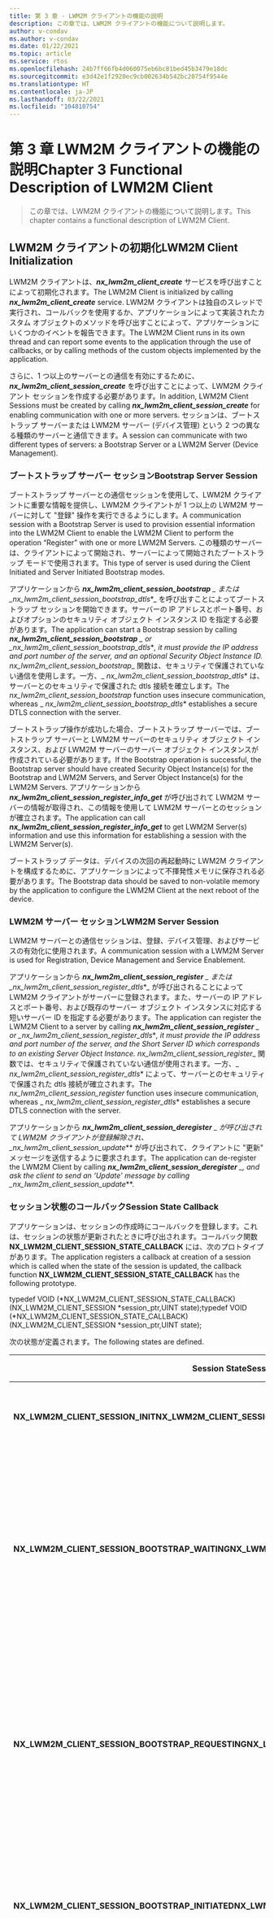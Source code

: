 ```yaml
---
title: 第 3 章 - LWM2M クライアントの機能の説明
description: この章では、LWM2M クライアントの機能について説明します。
author: v-condav
ms.author: v-condav
ms.date: 01/22/2021
ms.topic: article
ms.service: rtos
ms.openlocfilehash: 24b7ff66fb4d060075eb6bc81bed45b3479e18dc
ms.sourcegitcommit: e3d42e1f2920ec9cb002634b542bc20754f9544e
ms.translationtype: HT
ms.contentlocale: ja-JP
ms.lasthandoff: 03/22/2021
ms.locfileid: "104810754"
---
```

# <a name="chapter-3--functional-description-of-lwm2m-client"></a><span data-ttu-id="81dd8-103">第 3 章  LWM2M クライアントの機能の説明</span><span class="sxs-lookup"><span data-stu-id="81dd8-103">Chapter 3  Functional Description of LWM2M Client</span></span>

> <span data-ttu-id="81dd8-104">この章では、LWM2M クライアントの機能について説明します。</span><span class="sxs-lookup"><span data-stu-id="81dd8-104">This chapter contains a functional description of LWM2M Client.</span></span>

## <a name="lwm2m-client-initialization"></a><span data-ttu-id="81dd8-105">LWM2M クライアントの初期化</span><span class="sxs-lookup"><span data-stu-id="81dd8-105">LWM2M Client Initialization</span></span>

<span data-ttu-id="81dd8-106">LWM2M クライアントは、***nx_lwm2m_client_create*** サービスを呼び出すことによって初期化されます。</span><span class="sxs-lookup"><span data-stu-id="81dd8-106">The LWM2M Client is initialized by calling ***nx_lwm2m_client_create*** service.</span></span> <span data-ttu-id="81dd8-107">LWM2M クライアントは独自のスレッドで実行され、コールバックを使用するか、アプリケーションによって実装されたカスタム オブジェクトのメソッドを呼び出すことによって、アプリケーションにいくつかのイベントを報告できます。</span><span class="sxs-lookup"><span data-stu-id="81dd8-107">The LWM2M Client runs in its own thread and can report some events to the application through the use of callbacks, or by calling methods of the custom objects implemented by the application.</span></span>

<span data-ttu-id="81dd8-108">さらに、1 つ以上のサーバーとの通信を有効にするために、***nx_lwm2m_client_session_create*** を呼び出すことによって、LWM2M クライアント セッションを作成する必要があります。</span><span class="sxs-lookup"><span data-stu-id="81dd8-108">In addition, LWM2M Client Sessions must be created by calling ***nx_lwm2m_client_session_create*** for enabling communication with one or more servers.</span></span> <span data-ttu-id="81dd8-109">セッションは、ブートストラップ サーバーまたは LWM2M サーバー (デバイス管理) という 2 つの異なる種類のサーバーと通信できます。</span><span class="sxs-lookup"><span data-stu-id="81dd8-109">A session can communicate with two different types of servers: a Bootstrap Server or a LWM2M Server (Device Management).</span></span>

### <a name="bootstrap-server-session"></a><span data-ttu-id="81dd8-110">ブートストラップ サーバー セッション</span><span class="sxs-lookup"><span data-stu-id="81dd8-110">Bootstrap Server Session</span></span>

<span data-ttu-id="81dd8-111">ブートストラップ サーバーとの通信セッションを使用して、LWM2M クライアントに重要な情報を提供し、LWM2M クライアントが 1 つ以上の LWM2M サーバーに対して "登録" 操作を実行できるようにします。</span><span class="sxs-lookup"><span data-stu-id="81dd8-111">A communication session with a Bootstrap Server is used to provision essential information into the LWM2M Client to enable the LWM2M Client to perform the operation “Register” with one or more LWM2M Servers.</span></span> <span data-ttu-id="81dd8-112">この種類のサーバーは、クライアントによって開始され、サーバーによって開始されたブートストラップ モードで使用されます。</span><span class="sxs-lookup"><span data-stu-id="81dd8-112">This type of server is used during the Client Initiated and Server Initiated Bootstrap modes.</span></span>

<span data-ttu-id="81dd8-113">アプリケーションから ***nx_lwm2m_client_session_bootstrap** _ または _*_nx_lwm2m_client_session_bootstrap_dtls_\*_ を呼び出すことによってブートストラップ セッションを開始できます。サーバーの IP アドレスとポート番号、およびオプションのセキュリティ オブジェクト インスタンス ID を指定する必要があります。</span><span class="sxs-lookup"><span data-stu-id="81dd8-113">The application can start a Bootstrap session by calling ***nx_lwm2m_client_session_bootstrap** _ or _*_nx_lwm2m_client_session_bootstrap_dtls_\*_, it must provide the IP address and port number of the server, and an optional Security Object Instance ID.</span></span> <span data-ttu-id="81dd8-114">_*_nx_lwm2m_client_session_bootstrap_*_ 関数は、セキュリティで保護されていない通信を使用します。一方、_ *_nx_lwm2m_client_session_bootstrap_dtls_*\* は、サーバーとのセキュリティで保護された dtls 接続を確立します。</span><span class="sxs-lookup"><span data-stu-id="81dd8-114">The _*_nx_lwm2m_client_session_bootstrap_*_ function uses insecure communication, whereas _ *_nx_lwm2m_client_session_bootstrap_dtls_*\* establishes a secure DTLS connection with the server.</span></span>

<span data-ttu-id="81dd8-115">ブートストラップ操作が成功した場合、ブートストラップ サーバーでは、ブートストラップ サーバーと LWM2M サーバーのセキュリティ オブジェクト インスタンス、および LWM2M サーバーのサーバー オブジェクト インスタンスが作成されている必要があります。</span><span class="sxs-lookup"><span data-stu-id="81dd8-115">If the Bootstrap operation is successful, the Bootstrap server should have created Security Object Instance(s) for the Bootstrap and LWM2M Servers, and Server Object Instance(s) for the LWM2M Servers.</span></span> <span data-ttu-id="81dd8-116">アプリケーションから ***nx_lwm2m_client_session_register_info_get*** が呼び出されて LWM2M サーバーの情報が取得され、この情報を使用して LWM2M サーバーとのセッションが確立されます。</span><span class="sxs-lookup"><span data-stu-id="81dd8-116">The application can call ***nx_lwm2m_client_session_register_info_get*** to get LWM2M Server(s) information and use this information for establishing a session with the LWM2M Server(s).</span></span>

<span data-ttu-id="81dd8-117">ブートストラップ データは、デバイスの次回の再起動時に LWM2M クライアントを構成するために、アプリケーションによって不揮発性メモリに保存される必要があります。</span><span class="sxs-lookup"><span data-stu-id="81dd8-117">The Bootstrap data should be saved to non-volatile memory by the application to configure the LWM2M Client at the next reboot of the device.</span></span>

### <a name="lwm2m-server-session"></a><span data-ttu-id="81dd8-118">LWM2M サーバー セッション</span><span class="sxs-lookup"><span data-stu-id="81dd8-118">LWM2M Server Session</span></span>

<span data-ttu-id="81dd8-119">LWM2M サーバーとの通信セッションは、登録、デバイス管理、およびサービスの有効化に使用されます。</span><span class="sxs-lookup"><span data-stu-id="81dd8-119">A communication session with a LWM2M Server is used for Registration, Device Management and Service Enablement.</span></span>

<span data-ttu-id="81dd8-120">アプリケーションから ***nx_lwm2m_client_session_register** _ または _*_nx_lwm2m_client_session_register_dtls_\*_ が呼び出されることによって LWM2M クライアントがサーバーに登録されます。また、サーバーの IP アドレスとポート番号、および既存のサーバー オブジェクト インスタンスに対応する短いサーバー ID を指定する必要があります。</span><span class="sxs-lookup"><span data-stu-id="81dd8-120">The application can register the LWM2M Client to a server by calling ***nx_lwm2m_client_session_register** _ or _*_nx_lwm2m_client_session_register_dtls_\*_, it must provide the IP address and port number of the server, and the Short Server ID which corresponds to an existing Server Object Instance.</span></span> <span data-ttu-id="81dd8-121">_*_nx_lwm2m_client_session_register_*_ 関数では、セキュリティで保護されていない通信が使用されます。一方、_ *_nx_lwm2m_client_session_register_dtls_*\* によって、サーバーとのセキュリティで保護された dtls 接続が確立されます。</span><span class="sxs-lookup"><span data-stu-id="81dd8-121">The _*_nx_lwm2m_client_session_register_*_ function uses insecure communication, whereas  _ *_nx_lwm2m_client_session_register_dtls_*\* establishes a secure DTLS connection with the server.</span></span>

<span data-ttu-id="81dd8-122">アプリケーションから ***nx_lwm2m_client_session_deregister** _ が呼び出されて LWM2M クライアントが登録解除され、_*_nx_lwm2m_client_session_update_\*\* が呼び出されて、クライアントに "更新" メッセージを送信するように要求されます。</span><span class="sxs-lookup"><span data-stu-id="81dd8-122">The application can de-register the LWM2M Client by calling ***nx_lwm2m_client_session_deregister** _, and ask the client to send an ‘Update’ message by calling _*_nx_lwm2m_client_session_update_\*\*.</span></span>

### <a name="session-state-callback"></a><span data-ttu-id="81dd8-123">セッション状態のコールバック</span><span class="sxs-lookup"><span data-stu-id="81dd8-123">Session State Callback</span></span>

<span data-ttu-id="81dd8-124">アプリケーションは、セッションの作成時にコールバックを登録します。これは、セッションの状態が更新されたときに呼び出されます。コールバック関数 **NX_LWM2M_CLIENT_SESSION_STATE_CALLBACK** には、次のプロトタイプがあります。</span><span class="sxs-lookup"><span data-stu-id="81dd8-124">The application registers a callback at creation of a session which is called when the state of the session is updated, the callback function **NX_LWM2M_CLIENT_SESSION_STATE_CALLBACK** has the following prototype.</span></span>

<span data-ttu-id="81dd8-125">typedef VOID (\*NX_LWM2M_CLIENT_SESSION_STATE_CALLBACK)(NX_LWM2M_CLIENT_SESSION \*session_ptr,UINT state);</span><span class="sxs-lookup"><span data-stu-id="81dd8-125">typedef VOID (\*NX_LWM2M_CLIENT_SESSION_STATE_CALLBACK)(NX_LWM2M_CLIENT_SESSION \*session_ptr,UINT state);</span></span>

<span data-ttu-id="81dd8-126">次の状態が定義されます。</span><span class="sxs-lookup"><span data-stu-id="81dd8-126">The following states are defined.</span></span>

| <span data-ttu-id="81dd8-127">Session&nbsp;State</span><span class="sxs-lookup"><span data-stu-id="81dd8-127">Session&nbsp;State</span></span> | <span data-ttu-id="81dd8-128">説明</span><span class="sxs-lookup"><span data-stu-id="81dd8-128">Description</span></span> |
| --- | --- |
| <span data-ttu-id="81dd8-129">**NX_LWM2M_CLIENT_SESSION_INIT**</span><span class="sxs-lookup"><span data-stu-id="81dd8-129">**NX_LWM2M_CLIENT_SESSION_INIT**</span></span> | <span data-ttu-id="81dd8-130">セッション作成後の初期状態です。</span><span class="sxs-lookup"><span data-stu-id="81dd8-130">The initial state after session creation.</span></span> |
| <span data-ttu-id="81dd8-131">**NX_LWM2M_CLIENT_SESSION_BOOTSTRAP_WAITING**</span><span class="sxs-lookup"><span data-stu-id="81dd8-131">**NX_LWM2M_CLIENT_SESSION_BOOTSTRAP_WAITING**</span></span> | <span data-ttu-id="81dd8-132">クライアントは、"Hold Off" タイマーまたはサーバー開始ブートストラップの有効期限が切れるのを待機しています。</span><span class="sxs-lookup"><span data-stu-id="81dd8-132">The client is waiting for the expiration of the ‘Hold Off’ timer or Server Initiated Bootstrap.</span></span> |
| <span data-ttu-id="81dd8-133">**NX_LWM2M_CLIENT_SESSION_BOOTSTRAP_REQUESTING**</span><span class="sxs-lookup"><span data-stu-id="81dd8-133">**NX_LWM2M_CLIENT_SESSION_BOOTSTRAP_REQUESTING**</span></span> | <span data-ttu-id="81dd8-134">クライアントが "要求" メッセージをブートストラップ サーバー (クライアントが開始したブートストラップ) に送信しました。</span><span class="sxs-lookup"><span data-stu-id="81dd8-134">The client has sent a ‘Request’ message to the Bootstrap Server (Client Initiated Bootstrap).</span></span> |
| <span data-ttu-id="81dd8-135">**NX_LWM2M_CLIENT_SESSION_BOOTSTRAP_INITIATED**</span><span class="sxs-lookup"><span data-stu-id="81dd8-135">**NX_LWM2M_CLIENT_SESSION_BOOTSTRAP_INITIATED**</span></span> | <span data-ttu-id="81dd8-136">クライアントがブートストラップ サーバーからデータを受信しています。</span><span class="sxs-lookup"><span data-stu-id="81dd8-136">The client is receiving data from the Bootstrap Server.</span></span> |
| <span data-ttu-id="81dd8-137">**NX_LWM2M_CLIENT_SESSION_BOOTSTRAP_FINISHED**</span><span class="sxs-lookup"><span data-stu-id="81dd8-137">**NX_LWM2M_CLIENT_SESSION_BOOTSTRAP_FINISHED**</span></span> | <span data-ttu-id="81dd8-138">ブートストラップ サーバーから "完了" メッセージが送信されました。</span><span class="sxs-lookup"><span data-stu-id="81dd8-138">The Bootstrap Server has sent a ‘Finished’ message.</span></span> |
| <span data-ttu-id="81dd8-139">**NX_LWM2M_CLIENT_SESSION_BOOTSTRAP_ERROR**</span><span class="sxs-lookup"><span data-stu-id="81dd8-139">**NX_LWM2M_CLIENT_SESSION_BOOTSTRAP_ERROR**</span></span> | <span data-ttu-id="81dd8-140">ブートストラップ セッションが失敗しました。</span><span class="sxs-lookup"><span data-stu-id="81dd8-140">The bootstrap session has failed.</span></span> |
| <span data-ttu-id="81dd8-141">**NX_LWM2M_CLIENT_SESSION_REGISTERING**</span><span class="sxs-lookup"><span data-stu-id="81dd8-141">**NX_LWM2M_CLIENT_SESSION_REGISTERING**</span></span> | <span data-ttu-id="81dd8-142">クライアントから LWM2M サーバーに "登録" メッセージが送信されました。</span><span class="sxs-lookup"><span data-stu-id="81dd8-142">The client has sent a ‘Register’ message to the LWM2M Server.</span></span> |
| <span data-ttu-id="81dd8-143">**NX_LWM2M_CLIENT_SESSION_REGISTERED**</span><span class="sxs-lookup"><span data-stu-id="81dd8-143">**NX_LWM2M_CLIENT_SESSION_REGISTERED**</span></span> | <span data-ttu-id="81dd8-144">クライアントが LWM2M サーバーに登録されました。</span><span class="sxs-lookup"><span data-stu-id="81dd8-144">The client is registered to the LWM2M Server.</span></span> |
| <span data-ttu-id="81dd8-145">**NX_LWM2M_CLIENT_SESSION_UPDATING**</span><span class="sxs-lookup"><span data-stu-id="81dd8-145">**NX_LWM2M_CLIENT_SESSION_UPDATING**</span></span> | <span data-ttu-id="81dd8-146">クライアントから LWM2M サーバーに "更新" メッセージが送信されました。</span><span class="sxs-lookup"><span data-stu-id="81dd8-146">The client has sent an ‘Update’ message to the LWM2M Server.</span></span> |
| <span data-ttu-id="81dd8-147">**NX_LWM2M_CLIENT_SESSION_DEREGISTERING**</span><span class="sxs-lookup"><span data-stu-id="81dd8-147">**NX_LWM2M_CLIENT_SESSION_DEREGISTERING**</span></span> | <span data-ttu-id="81dd8-148">クライアントから LWM2M サーバーに "登録解除" メッセージが送信されました。</span><span class="sxs-lookup"><span data-stu-id="81dd8-148">The client has sent an ‘De-register’ message to the LWM2M Server.</span></span> |
| <span data-ttu-id="81dd8-149">**NX_LWM2M_CLIENT_SESSION_DEREGISTERED**</span><span class="sxs-lookup"><span data-stu-id="81dd8-149">**NX_LWM2M_CLIENT_SESSION_DEREGISTERED**</span></span> | <span data-ttu-id="81dd8-150">クライアントが、LWM2M サーバーから登録解除されました。</span><span class="sxs-lookup"><span data-stu-id="81dd8-150">The client is de-registered from the LWM2M Server.</span></span> |
| <span data-ttu-id="81dd8-151">**NX_LWM2M_CLIENT_SESSION_DISABLED**</span><span class="sxs-lookup"><span data-stu-id="81dd8-151">**NX_LWM2M_CLIENT_SESSION_DISABLED**</span></span> | <span data-ttu-id="81dd8-152">LWM2M サーバーが無効になっています。</span><span class="sxs-lookup"><span data-stu-id="81dd8-152">The LWM2M Server is disabled.</span></span> <span data-ttu-id="81dd8-153">無効化タイマーの有効期限が切れると、'Register' が送信されます。</span><span class="sxs-lookup"><span data-stu-id="81dd8-153">A ‘Register’ will be sent after the expiration of the disable timer.</span></span> |
| <span data-ttu-id="81dd8-154">**NX_LWM2M_CLIENT_SESSION_ERROR**</span><span class="sxs-lookup"><span data-stu-id="81dd8-154">**NX_LWM2M_CLIENT_SESSION_ERROR**</span></span> | <span data-ttu-id="81dd8-155">LWM2M サーバーへの登録または更新操作に失敗しました。</span><span class="sxs-lookup"><span data-stu-id="81dd8-155">The registration or update operation to the LWM2M Server has failed.</span></span> |
| <span data-ttu-id="81dd8-156">**NX_LWM2M_CLIENT_SESSION_DELETED**</span><span class="sxs-lookup"><span data-stu-id="81dd8-156">**NX_LWM2M_CLIENT_SESSION_DELETED**</span></span> | <span data-ttu-id="81dd8-157">LWM2M サーバーに対応するサーバー オブジェクト インスタンスが削除されました。</span><span class="sxs-lookup"><span data-stu-id="81dd8-157">The Server Object Instance corresponding to the LWM2M Server has been deleted.</span></span> |

<span data-ttu-id="81dd8-158">エラーが発生した場合、アプリケーションから ***nx_lwm2m_client_session_error_get*** が呼び出されることによってエラーの原因を取得できます。</span><span class="sxs-lookup"><span data-stu-id="81dd8-158">In case of error the application can retrieve the cause of the error by calling ***nx_lwm2m_client_session_error_get***.</span></span>

## <a name="local-device-management"></a><span data-ttu-id="81dd8-159">ローカル デバイス管理</span><span class="sxs-lookup"><span data-stu-id="81dd8-159">Local Device Management</span></span>

<span data-ttu-id="81dd8-160">アプリケーションからは、ローカル デバイス管理機能を使用して、LWM2M クライアントのオブジェクトにアクセスできます。</span><span class="sxs-lookup"><span data-stu-id="81dd8-160">The application can access the Objects of the LWM2M Client by using the local device management functions.</span></span> <span data-ttu-id="81dd8-161">次の関数が提供されています。</span><span class="sxs-lookup"><span data-stu-id="81dd8-161">The following functions are provided.</span></span>

| <span data-ttu-id="81dd8-162">関数&nbsp;名</span><span class="sxs-lookup"><span data-stu-id="81dd8-162">Function&nbsp;Name</span></span> | <span data-ttu-id="81dd8-163">説明</span><span class="sxs-lookup"><span data-stu-id="81dd8-163">Description</span></span> |
| --- | --- |
| <span data-ttu-id="81dd8-164">***nx_lwm2m_client_object_read***</span><span class="sxs-lookup"><span data-stu-id="81dd8-164">***nx_lwm2m_client_object_read***</span></span> | <span data-ttu-id="81dd8-165">オブジェクト インスタンスからリソースを読み取ります。</span><span class="sxs-lookup"><span data-stu-id="81dd8-165">Read resources from an Object Instance.</span></span> |
| <span data-ttu-id="81dd8-166">***nx_lwm2m_client_object_discover***</span><span class="sxs-lookup"><span data-stu-id="81dd8-166">***nx_lwm2m_client_object_discover***</span></span> | <span data-ttu-id="81dd8-167">オブジェクト インスタンスのリソースのリストを取得します。</span><span class="sxs-lookup"><span data-stu-id="81dd8-167">Get the list of the resources of an Object Instance.</span></span>
| <span data-ttu-id="81dd8-168">***nx_lwm2m_client_object_write***</span><span class="sxs-lookup"><span data-stu-id="81dd8-168">***nx_lwm2m_client_object_write***</span></span> | <span data-ttu-id="81dd8-169">オブジェクト インスタンスにリソースを書き込みます。</span><span class="sxs-lookup"><span data-stu-id="81dd8-169">Write resources to an Object Instance.</span></span> |
| <span data-ttu-id="81dd8-170">***nx_lwm2m_client_object_execute***</span><span class="sxs-lookup"><span data-stu-id="81dd8-170">***nx_lwm2m_client_object_execute***</span></span> | <span data-ttu-id="81dd8-171">オブジェクト インスタンスのリソースに対して実行操作を実行します。</span><span class="sxs-lookup"><span data-stu-id="81dd8-171">Perform the Execute operation on a resource of an Object Instance.</span></span> |
| <span data-ttu-id="81dd8-172">***nx_lwm2m_client_object_create***</span><span class="sxs-lookup"><span data-stu-id="81dd8-172">***nx_lwm2m_client_object_create***</span></span> | <span data-ttu-id="81dd8-173">新しいオブジェクト インスタンスを作成します。</span><span class="sxs-lookup"><span data-stu-id="81dd8-173">Create a new Object Instance.</span></span> |
| <span data-ttu-id="81dd8-174">***nx_lwm2m_client_object_delete***</span><span class="sxs-lookup"><span data-stu-id="81dd8-174">***nx_lwm2m_client_object_delete***</span></span> | <span data-ttu-id="81dd8-175">既存のオブジェクト インスタンスを削除します。</span><span class="sxs-lookup"><span data-stu-id="81dd8-175">Delete an existing Object Instance.</span></span> |
| <span data-ttu-id="81dd8-176">***nx_lwm2m_client_object_next_get***</span><span class="sxs-lookup"><span data-stu-id="81dd8-176">***nx_lwm2m_client_object_next_get***</span></span> | <span data-ttu-id="81dd8-177">LWM2M クライアントによって次のオブジェクト ID を取得します。</span><span class="sxs-lookup"><span data-stu-id="81dd8-177">Get the next Object ID by the LWM2M Client.</span></span> |
| <span data-ttu-id="81dd8-178">***nx_lwm2m_client_object_instance_next_get***</span><span class="sxs-lookup"><span data-stu-id="81dd8-178">***nx_lwm2m_client_object_instance_next_get***</span></span> | <span data-ttu-id="81dd8-179">オブジェクトの次のインスタンスを取得します。</span><span class="sxs-lookup"><span data-stu-id="81dd8-179">Get the next Instance of an Object.</span></span> |

## <a name="resource-information"></a><span data-ttu-id="81dd8-180">リソース情報</span><span class="sxs-lookup"><span data-stu-id="81dd8-180">Resource Information</span></span>

<span data-ttu-id="81dd8-181">オブジェクトへの読み取りと書き込みを行う場合、リソースは NX_LWM2M_CLIENT_RESOURCE 構造体によって表されます。</span><span class="sxs-lookup"><span data-stu-id="81dd8-181">When reading from and writing to Objects a Resource is represented by the NX_LWM2M_CLIENT_RESOURCE structure.</span></span> <span data-ttu-id="81dd8-182">この構造体には、リソースまたはインスタンスの ID とその値が含まれています。</span><span class="sxs-lookup"><span data-stu-id="81dd8-182">This structure contains the ID of the Resource/Instance and its value.</span></span>

<span data-ttu-id="81dd8-183">リソースの情報と値を設定するために、次の関数が用意されています。</span><span class="sxs-lookup"><span data-stu-id="81dd8-183">The following functions are provided for setting resource info and value.</span></span>

| <span data-ttu-id="81dd8-184">関数&nbsp;名</span><span class="sxs-lookup"><span data-stu-id="81dd8-184">Function&nbsp;Name</span></span> | <span data-ttu-id="81dd8-185">説明</span><span class="sxs-lookup"><span data-stu-id="81dd8-185">Description</span></span> |
| --- | --- |
| <span data-ttu-id="81dd8-186">***nx_lwm2m_client_resource_info_set***</span><span class="sxs-lookup"><span data-stu-id="81dd8-186">***nx_lwm2m_client_resource_info_set***</span></span> | <span data-ttu-id="81dd8-187">リソース情報の設定: リソース ID と操作: 読み取り、書き込み、実行可能。</span><span class="sxs-lookup"><span data-stu-id="81dd8-187">Set resource info: resource id and operation: READ, WRITE, EXECUTABLE.</span></span> |
| <span data-ttu-id="81dd8-188">***nx_lwm2m_client_resource_string_set***</span><span class="sxs-lookup"><span data-stu-id="81dd8-188">***nx_lwm2m_client_resource_string_set***</span></span> | <span data-ttu-id="81dd8-189">リソース値を文字列として設定します。</span><span class="sxs-lookup"><span data-stu-id="81dd8-189">Set the resource value as string.</span></span> |
| <span data-ttu-id="81dd8-190">***nx_lwm2m_client_resource_integer32_set***</span><span class="sxs-lookup"><span data-stu-id="81dd8-190">***nx_lwm2m_client_resource_integer32_set***</span></span> | <span data-ttu-id="81dd8-191">リソース値を 32 ビット整数として設定します。</span><span class="sxs-lookup"><span data-stu-id="81dd8-191">Set the resource value as 32-Bit integer.</span></span> |
| <span data-ttu-id="81dd8-192">***nx_lwm2m_client_resource_integer64_set***</span><span class="sxs-lookup"><span data-stu-id="81dd8-192">***nx_lwm2m_client_resource_integer64_set***</span></span> | <span data-ttu-id="81dd8-193">リソース値を 64 ビット整数として設定します。</span><span class="sxs-lookup"><span data-stu-id="81dd8-193">Set the resource value as 64-Bit integer.</span></span> |
| <span data-ttu-id="81dd8-194">***nx_lwm2m_client_resource_float32_set***</span><span class="sxs-lookup"><span data-stu-id="81dd8-194">***nx_lwm2m_client_resource_float32_set***</span></span> | <span data-ttu-id="81dd8-195">リソース値を 32 ビット浮動小数点数として設定します。</span><span class="sxs-lookup"><span data-stu-id="81dd8-195">Set the resource value as 32-Bit float.</span></span> |
| <span data-ttu-id="81dd8-196">***nx_lwm2m_client_resource_float64_set***</span><span class="sxs-lookup"><span data-stu-id="81dd8-196">***nx_lwm2m_client_resource_float64_set***</span></span> | <span data-ttu-id="81dd8-197">リソース値を 64 ビット浮動小数点数として設定します。</span><span class="sxs-lookup"><span data-stu-id="81dd8-197">Set the resource value as 64-Bit float.</span></span> |
| <span data-ttu-id="81dd8-198">***nx_lwm2m_client_resource_boolean_set***</span><span class="sxs-lookup"><span data-stu-id="81dd8-198">***nx_lwm2m_client_resource_boolean_set***</span></span> | <span data-ttu-id="81dd8-199">リソース値をブール値として設定します。</span><span class="sxs-lookup"><span data-stu-id="81dd8-199">Set the resource value as boolean.</span></span> |
| <span data-ttu-id="81dd8-200">***nx_lwm2m_client_resource_objlnk_set***</span><span class="sxs-lookup"><span data-stu-id="81dd8-200">***nx_lwm2m_client_resource_objlnk_set***</span></span> | <span data-ttu-id="81dd8-201">リソース値をオブジェクト リンクとして設定します。</span><span class="sxs-lookup"><span data-stu-id="81dd8-201">Set the resource value as object link.</span></span> |
| <span data-ttu-id="81dd8-202">***nx_lwm2m_client_resource_opaque_set***</span><span class="sxs-lookup"><span data-stu-id="81dd8-202">***nx_lwm2m_client_resource_opaque_set***</span></span> | <span data-ttu-id="81dd8-203">リソース値を不透明として設定します。</span><span class="sxs-lookup"><span data-stu-id="81dd8-203">Set the resource value as opaque.</span></span> |
| <span data-ttu-id="81dd8-204">***nx_lwm2m_client_resource_instance_set***</span><span class="sxs-lookup"><span data-stu-id="81dd8-204">***nx_lwm2m_client_resource_instance_set***</span></span> | <span data-ttu-id="81dd8-205">リソース値を複数のリソースのインスタンスとして設定します。</span><span class="sxs-lookup"><span data-stu-id="81dd8-205">Set the resource value as instance for multiple resource.</span></span> |
| <span data-ttu-id="81dd8-206">***nx_lwm2m_client_resource_dim_set***</span><span class="sxs-lookup"><span data-stu-id="81dd8-206">***nx_lwm2m_client_resource_dim_set***</span></span> | <span data-ttu-id="81dd8-207">検出する複数のリソースのリソース ディメンションを設定します。</span><span class="sxs-lookup"><span data-stu-id="81dd8-207">Set the resource dimension for multiple resource for discover.</span></span> |

<span data-ttu-id="81dd8-208">リソースの情報と値を取得するために、次の関数が用意されています。</span><span class="sxs-lookup"><span data-stu-id="81dd8-208">The following functions are provided for getting resource info and value.</span></span>

| <span data-ttu-id="81dd8-209">関数&nbsp;名</span><span class="sxs-lookup"><span data-stu-id="81dd8-209">Function&nbsp;Name</span></span> | <span data-ttu-id="81dd8-210">説明</span><span class="sxs-lookup"><span data-stu-id="81dd8-210">Description</span></span> |
| --- | --- |
| <span data-ttu-id="81dd8-211">***nx_lwm2m_client_resource_info_get***</span><span class="sxs-lookup"><span data-stu-id="81dd8-211">***nx_lwm2m_client_resource_info_get***</span></span> | <span data-ttu-id="81dd8-212">リソース情報の取得: リソース ID と操作: 読み取り、書き込み、実行可能。</span><span class="sxs-lookup"><span data-stu-id="81dd8-212">Get resource info: resource id and operation: READ, WRITE, EXECUTABLE.</span></span> |
| <span data-ttu-id="81dd8-213">***nx_lwm2m_client_resource_string_get***</span><span class="sxs-lookup"><span data-stu-id="81dd8-213">***nx_lwm2m_client_resource_string_get***</span></span> | <span data-ttu-id="81dd8-214">文字列リソースの値を取得します。</span><span class="sxs-lookup"><span data-stu-id="81dd8-214">Get the value of a string resource.</span></span> |
| <span data-ttu-id="81dd8-215">***nx_lwm2m_client_resource_integer32_get***</span><span class="sxs-lookup"><span data-stu-id="81dd8-215">***nx_lwm2m_client_resource_integer32_get***</span></span> | <span data-ttu-id="81dd8-216">32 ビット整数リソースの値を取得します。</span><span class="sxs-lookup"><span data-stu-id="81dd8-216">Get the value of a 32-Bit integer resource.</span></span> |
| <span data-ttu-id="81dd8-217">***nx_lwm2m_client_resource_integer64_get***</span><span class="sxs-lookup"><span data-stu-id="81dd8-217">***nx_lwm2m_client_resource_integer64_get***</span></span> | <span data-ttu-id="81dd8-218">64 ビット整数リソースの値を取得します。</span><span class="sxs-lookup"><span data-stu-id="81dd8-218">Get the value of a b4-Bit integer resource.</span></span> |
| <span data-ttu-id="81dd8-219">***nx_lwm2m_client_resource_float32_get***</span><span class="sxs-lookup"><span data-stu-id="81dd8-219">***nx_lwm2m_client_resource_float32_get***</span></span> | <span data-ttu-id="81dd8-220">32 ビット浮動小数点数リソースの値を取得します。</span><span class="sxs-lookup"><span data-stu-id="81dd8-220">Get the value of a 32-Bit float resource.</span></span> |
| <span data-ttu-id="81dd8-221">***nx_lwm2m_client_resource_float64_get***</span><span class="sxs-lookup"><span data-stu-id="81dd8-221">***nx_lwm2m_client_resource_float64_get***</span></span> | <span data-ttu-id="81dd8-222">64 ビット浮動小数点数リソースの値を取得します。</span><span class="sxs-lookup"><span data-stu-id="81dd8-222">Get the value of a 64-Bit float resource.</span></span> |
| <span data-ttu-id="81dd8-223">***nx_lwm2m_client_resource_boolean_get***</span><span class="sxs-lookup"><span data-stu-id="81dd8-223">***nx_lwm2m_client_resource_boolean_get***</span></span> | <span data-ttu-id="81dd8-224">ブール値リソースの値を取得します。</span><span class="sxs-lookup"><span data-stu-id="81dd8-224">Get the value of a Boolean resource.</span></span> |
| <span data-ttu-id="81dd8-225">***nx_lwm2m_client_resource_objlnk_get***</span><span class="sxs-lookup"><span data-stu-id="81dd8-225">***nx_lwm2m_client_resource_objlnk_get***</span></span> | <span data-ttu-id="81dd8-226">オブジェクト リンク リソースの値を取得します。</span><span class="sxs-lookup"><span data-stu-id="81dd8-226">Get the value of an object link resource.</span></span> |
| <span data-ttu-id="81dd8-227">***nx_lwm2m_client_resource_opaque_get***</span><span class="sxs-lookup"><span data-stu-id="81dd8-227">***nx_lwm2m_client_resource_opaque_get***</span></span> | <span data-ttu-id="81dd8-228">不透明なリソースの値を取得します。</span><span class="sxs-lookup"><span data-stu-id="81dd8-228">Get the value of an opaque resource.</span></span> |
| <span data-ttu-id="81dd8-229">***nx_lwm2m_client_resource_instance_get***</span><span class="sxs-lookup"><span data-stu-id="81dd8-229">***nx_lwm2m_client_resource_instance_get***</span></span> | <span data-ttu-id="81dd8-230">複数のリソースのリソース インスタンスを取得します。</span><span class="sxs-lookup"><span data-stu-id="81dd8-230">Get the resource instance for multiple resource.</span></span> |
| <span data-ttu-id="81dd8-231">***nx_lwm2m_client_resource_dim_get***</span><span class="sxs-lookup"><span data-stu-id="81dd8-231">***nx_lwm2m_client_resource_dim_get***</span></span> | <span data-ttu-id="81dd8-232">複数のリソースのリソース ディメンションを取得します。</span><span class="sxs-lookup"><span data-stu-id="81dd8-232">Get the resource dimension for multiple resource.</span></span> |

## <a name="object-implementation"></a><span data-ttu-id="81dd8-233">オブジェクトの実装</span><span class="sxs-lookup"><span data-stu-id="81dd8-233">Object Implementation</span></span>

<span data-ttu-id="81dd8-234">LWM2M クライアントによって、必須の OMA LWM2M オブジェクトが実装されます: セキュリティ (0)、サーバー (1)、アクセス制御 (2)、デバイス (3)。</span><span class="sxs-lookup"><span data-stu-id="81dd8-234">The LWM2M Client implements the mandatory OMA LWM2M Objects: Security (0), Server (1), Access Control (2) and Device (3).</span></span> <span data-ttu-id="81dd8-235">その他のデバイス固有のオブジェクトは、アプリケーションによって実装される必要があります。</span><span class="sxs-lookup"><span data-stu-id="81dd8-235">Other device specific objects must be implemented by the application.</span></span>

<span data-ttu-id="81dd8-236">オブジェクトを定義するには、2 つのデータ構造体を使用します。NX_LWM2M_CLIENT_OBJECT 構造体は、オブジェクト ID とオブジェクト メソッドを含むオブジェクトの実装を定義し、NX_LWM2M_CLIENT_OBJECT_INSTANCE 構造体はオブジェクト インスタンスのデータを含んでいます。</span><span class="sxs-lookup"><span data-stu-id="81dd8-236">Two data structures are used to define an Object: the NX_LWM2M_CLIENT_OBJECT structure defines the Object implementation, including the Object ID and the object methods, and the NX_LWM2M_CLIENT_OBJECT_INSTANCE structure contains the data of an Object Instance.</span></span>

<span data-ttu-id="81dd8-237">次の関数が提供されています。</span><span class="sxs-lookup"><span data-stu-id="81dd8-237">The following functions are provided.</span></span>

| <span data-ttu-id="81dd8-238">関数&nbsp;名</span><span class="sxs-lookup"><span data-stu-id="81dd8-238">Function&nbsp;Name</span></span> | <span data-ttu-id="81dd8-239">説明</span><span class="sxs-lookup"><span data-stu-id="81dd8-239">Description</span></span> |
| --- | --- |
| <span data-ttu-id="81dd8-240">***nx_lwm2m_client_object_add***</span><span class="sxs-lookup"><span data-stu-id="81dd8-240">***nx_lwm2m_client_object_add***</span></span> | <span data-ttu-id="81dd8-241">オブジェクトの実装を LwM2M クライアントに追加します。</span><span class="sxs-lookup"><span data-stu-id="81dd8-241">Add object implementation to the LwM2M Client.</span></span> |
| <span data-ttu-id="81dd8-242">***nx_lwm2m_client_object_remove***</span><span class="sxs-lookup"><span data-stu-id="81dd8-242">***nx_lwm2m_client_object_remove***</span></span> | <span data-ttu-id="81dd8-243">オブジェクトの実装を LwM2M クライアントから削除します。</span><span class="sxs-lookup"><span data-stu-id="81dd8-243">Remove object implementation from the LwM2M Client.</span></span> |
| <span data-ttu-id="81dd8-244">***nx_lwm2m_client_object_instance_add***</span><span class="sxs-lookup"><span data-stu-id="81dd8-244">***nx_lwm2m_client_object_instance_add***</span></span> | <span data-ttu-id="81dd8-245">オブジェクト インスタンスをオブジェクトに追加します。</span><span class="sxs-lookup"><span data-stu-id="81dd8-245">Add object instance to the Object.</span></span> |
| <span data-ttu-id="81dd8-246">***nx_lwm2m_client_object_instance_remove***</span><span class="sxs-lookup"><span data-stu-id="81dd8-246">***nx_lwm2m_client_object_instance_remove***</span></span> | <span data-ttu-id="81dd8-247">オブジェクト インスタンスをオブジェクトから削除します。</span><span class="sxs-lookup"><span data-stu-id="81dd8-247">Remove object instance from the Object.</span></span> |

<span data-ttu-id="81dd8-248">オブジェクト メソッドのコールバック関数には、次に示すシグネチャがあります。</span><span class="sxs-lookup"><span data-stu-id="81dd8-248">The object method callback function has signature shown below.</span></span>

```c
typedef UINT (*NX_LWM2M_CLIENT_OBJECT_OPERATION_CALLBACK)(
    UINT operation, 
    NX_LWM2M_CLIENT_OBJECT *object_ptr,
    NX_LWM2M_CLIENT_OBJECT_INSTANCE *object_instance_ptr,
    NX_LWM2M_CLIENT_RESOURCE *resource,
    UINT *resource_count,
    VOID *args_ptr,
    UINT args_length);
```

### <a name="the-read-method"></a><span data-ttu-id="81dd8-249">"Read" メソッド</span><span class="sxs-lookup"><span data-stu-id="81dd8-249">The ‘Read’ Method</span></span>

<span data-ttu-id="81dd8-250">"Read" メソッドは、オブジェクト インスタンスからリソース値を読み取るために使用されます。</span><span class="sxs-lookup"><span data-stu-id="81dd8-250">The ‘Read’ method is used to read Resource values from an Object Instance.</span></span> <span data-ttu-id="81dd8-251">パラメーターは次のように定義します。</span><span class="sxs-lookup"><span data-stu-id="81dd8-251">The parameters are defined as follows.</span></span>

| <span data-ttu-id="81dd8-252">パラメーター</span><span class="sxs-lookup"><span data-stu-id="81dd8-252">Parameter</span></span> | <span data-ttu-id="81dd8-253">説明</span><span class="sxs-lookup"><span data-stu-id="81dd8-253">Description</span></span> |
| --- | --- |
| <span data-ttu-id="81dd8-254">**operation**</span><span class="sxs-lookup"><span data-stu-id="81dd8-254">**operation**</span></span> | <span data-ttu-id="81dd8-255">**NX_LWM2M_CLIENT_OBJECT_READ**</span><span class="sxs-lookup"><span data-stu-id="81dd8-255">**NX_LWM2M_CLIENT_OBJECT_READ**</span></span> |
| <span data-ttu-id="81dd8-256">**object_ptr**</span><span class="sxs-lookup"><span data-stu-id="81dd8-256">**object_ptr**</span></span> | <span data-ttu-id="81dd8-257">オブジェクトの実装へのポインター。</span><span class="sxs-lookup"><span data-stu-id="81dd8-257">Pointer to the Object implementation.</span></span> |
| <span data-ttu-id="81dd8-258">**instance_ptr**</span><span class="sxs-lookup"><span data-stu-id="81dd8-258">**instance_ptr**</span></span> | <span data-ttu-id="81dd8-259">オブジェクト インスタンスへのポインター。</span><span class="sxs-lookup"><span data-stu-id="81dd8-259">Pointer to the Object Instance.</span></span> |
| <span data-ttu-id="81dd8-260">**resource**</span><span class="sxs-lookup"><span data-stu-id="81dd8-260">**resource**</span></span> | <span data-ttu-id="81dd8-261">読み取るリソースの ID が格納されている **NX_LWM2M_CLIENT_RESOURCE** の配列へのポインター。</span><span class="sxs-lookup"><span data-stu-id="81dd8-261">Pointer to an array of **NX_LWM2M_CLIENT_RESOURCE** containing the IDs of the resources to read.</span></span> <span data-ttu-id="81dd8-262">返されると、配列には対応する型と値が格納されます。</span><span class="sxs-lookup"><span data-stu-id="81dd8-262">On return the array is filled with corresponding types and values.</span></span> |
| <span data-ttu-id="81dd8-263">**resource_count**</span><span class="sxs-lookup"><span data-stu-id="81dd8-263">**resource_count**</span></span> | <span data-ttu-id="81dd8-264">読み取るリソースの数へのポインター。</span><span class="sxs-lookup"><span data-stu-id="81dd8-264">Pointer to the number of resources to read.</span></span> |
| <span data-ttu-id="81dd8-265">**args_ptr**</span><span class="sxs-lookup"><span data-stu-id="81dd8-265">**args_ptr**</span></span> | <span data-ttu-id="81dd8-266">読み取り用の未使用のパラメーターです。</span><span class="sxs-lookup"><span data-stu-id="81dd8-266">Unused parameter for read.</span></span> |
| <span data-ttu-id="81dd8-267">**args_length**</span><span class="sxs-lookup"><span data-stu-id="81dd8-267">**args_length**</span></span> | <span data-ttu-id="81dd8-268">読み取り用の未使用のパラメーターです。</span><span class="sxs-lookup"><span data-stu-id="81dd8-268">Unused parameter for read.</span></span> |

### <a name="the-discover-method"></a><span data-ttu-id="81dd8-269">"Discover" メソッド</span><span class="sxs-lookup"><span data-stu-id="81dd8-269">The ‘Discover’ Method</span></span>

<span data-ttu-id="81dd8-270">"Discover" メソッドは、オブジェクトによって実装されているすべてのリソースのリスト取得するために使用されます。</span><span class="sxs-lookup"><span data-stu-id="81dd8-270">The ‘Discover’ method is used to retrieve the list of all Resources implemented by an Object.</span></span> <span data-ttu-id="81dd8-271">パラメーターは次のように定義します。</span><span class="sxs-lookup"><span data-stu-id="81dd8-271">The parameters are defined as follows.</span></span>

| <span data-ttu-id="81dd8-272">パラメーター</span><span class="sxs-lookup"><span data-stu-id="81dd8-272">Parameter</span></span> | <span data-ttu-id="81dd8-273">説明</span><span class="sxs-lookup"><span data-stu-id="81dd8-273">Description</span></span> |
| --- | --- |
| <span data-ttu-id="81dd8-274">**operation**</span><span class="sxs-lookup"><span data-stu-id="81dd8-274">**operation**</span></span> | <span data-ttu-id="81dd8-275">**NX_LWM2M_CLIENT_OBJECT_DISCOVER**</span><span class="sxs-lookup"><span data-stu-id="81dd8-275">**NX_LWM2M_CLIENT_OBJECT_DISCOVER**</span></span> |
| <span data-ttu-id="81dd8-276">**object_ptr**</span><span class="sxs-lookup"><span data-stu-id="81dd8-276">**object_ptr**</span></span> | <span data-ttu-id="81dd8-277">オブジェクトの実装へのポインター。</span><span class="sxs-lookup"><span data-stu-id="81dd8-277">Pointer to the Object implementation.</span></span> |
| <span data-ttu-id="81dd8-278">**instance_ptr**</span><span class="sxs-lookup"><span data-stu-id="81dd8-278">**instance_ptr**</span></span> | <span data-ttu-id="81dd8-279">オブジェクト インスタンスへのポインター。</span><span class="sxs-lookup"><span data-stu-id="81dd8-279">Pointer to the Object Instance.</span></span> |
| <span data-ttu-id="81dd8-280">**resource**</span><span class="sxs-lookup"><span data-stu-id="81dd8-280">**resource**</span></span> | <span data-ttu-id="81dd8-281">NX_LWM2M_CLIENT_RESOURCE の配列へのポインター。</span><span class="sxs-lookup"><span data-stu-id="81dd8-281">Pointer to an array of NX_LWM2M_CLIENT_RESOURCE.</span></span> <span data-ttu-id="81dd8-282">返されると、配列には対応するリソース情報が格納されます。</span><span class="sxs-lookup"><span data-stu-id="81dd8-282">On return the array is filled with corresponding resource info.</span></span> |
| <span data-ttu-id="81dd8-283">**resource_count**</span><span class="sxs-lookup"><span data-stu-id="81dd8-283">**resource_count**</span></span> | <span data-ttu-id="81dd8-284">検出するリソースの数へのポインター。</span><span class="sxs-lookup"><span data-stu-id="81dd8-284">Pointer to the number of resources to discover.</span></span> <span data-ttu-id="81dd8-285">戻り時には、このパラメーターを true 値として更新する必要があります。</span><span class="sxs-lookup"><span data-stu-id="81dd8-285">On return this parameter must be updated as the true value.</span></span> |
| <span data-ttu-id="81dd8-286">**args_ptr**</span><span class="sxs-lookup"><span data-stu-id="81dd8-286">**args_ptr**</span></span> | <span data-ttu-id="81dd8-287">検出用の未使用のパラメーターです。</span><span class="sxs-lookup"><span data-stu-id="81dd8-287">Unused parameter for discover.</span></span> |
| <span data-ttu-id="81dd8-288">**args_length**</span><span class="sxs-lookup"><span data-stu-id="81dd8-288">**args_length**</span></span> | <span data-ttu-id="81dd8-289">検出用の未使用のパラメーターです。</span><span class="sxs-lookup"><span data-stu-id="81dd8-289">Unused parameter for discover.</span></span> |

### <a name="the-write-method"></a><span data-ttu-id="81dd8-290">"Write" メソッド</span><span class="sxs-lookup"><span data-stu-id="81dd8-290">The ‘Write’ Method</span></span>

<span data-ttu-id="81dd8-291">"Write" メソッドは、オブジェクト インスタンスのリソースを更新または置換するために使用されます。</span><span class="sxs-lookup"><span data-stu-id="81dd8-291">The ‘Write’ method is used to update or replace resources of an Object Instance.</span></span> <span data-ttu-id="81dd8-292">パラメーターは次のように定義します。</span><span class="sxs-lookup"><span data-stu-id="81dd8-292">The parameters are defined as follows.</span></span>

| <span data-ttu-id="81dd8-293">パラメーター</span><span class="sxs-lookup"><span data-stu-id="81dd8-293">Parameter</span></span>  | <span data-ttu-id="81dd8-294">説明</span><span class="sxs-lookup"><span data-stu-id="81dd8-294">Description</span></span> |
| --- | --- |
| <span data-ttu-id="81dd8-295">**operation**</span><span class="sxs-lookup"><span data-stu-id="81dd8-295">**operation**</span></span> | <span data-ttu-id="81dd8-296">**NX_LWM2M_CLIENT_OBJECT_WRITE**</span><span class="sxs-lookup"><span data-stu-id="81dd8-296">**NX_LWM2M_CLIENT_OBJECT_WRITE**</span></span> |
| <span data-ttu-id="81dd8-297">**object_ptr**</span><span class="sxs-lookup"><span data-stu-id="81dd8-297">**object_ptr**</span></span> | <span data-ttu-id="81dd8-298">オブジェクトの実装へのポインター。</span><span class="sxs-lookup"><span data-stu-id="81dd8-298">Pointer to the Object implementation.</span></span> |
| <span data-ttu-id="81dd8-299">**instance_ptr**</span><span class="sxs-lookup"><span data-stu-id="81dd8-299">**instance_ptr**</span></span> | <span data-ttu-id="81dd8-300">オブジェクト インスタンスへのポインター。</span><span class="sxs-lookup"><span data-stu-id="81dd8-300">Pointer to the Object Instance.</span></span> |
| <span data-ttu-id="81dd8-301">**resource**</span><span class="sxs-lookup"><span data-stu-id="81dd8-301">**resource**</span></span> | <span data-ttu-id="81dd8-302">読み取るリソースの ID が格納されている **NX_LWM2M_CLIENT_RESOURCE** の配列へのポインター。</span><span class="sxs-lookup"><span data-stu-id="81dd8-302">Pointer to an array of **NX_LWM2M_CLIENT_RESOURCE** containing the IDs of the resources to read.</span></span> <span data-ttu-id="81dd8-303">返されると、配列には対応する型と値が格納されます。</span><span class="sxs-lookup"><span data-stu-id="81dd8-303">On return the array is filled with corresponding types and values.</span></span> |
| <span data-ttu-id="81dd8-304">**resource_count**</span><span class="sxs-lookup"><span data-stu-id="81dd8-304">**resource_count**</span></span> | <span data-ttu-id="81dd8-305">検出するリソースの数へのポインター。</span><span class="sxs-lookup"><span data-stu-id="81dd8-305">Pointer to the number of resources to discover.</span></span> |
| <span data-ttu-id="81dd8-306">**args_ptr**</span><span class="sxs-lookup"><span data-stu-id="81dd8-306">**args_ptr**</span></span> | <span data-ttu-id="81dd8-307">書き込みフラグ。</span><span class="sxs-lookup"><span data-stu-id="81dd8-307">Write flags.</span></span> |
| <span data-ttu-id="81dd8-308">**args_length**</span><span class="sxs-lookup"><span data-stu-id="81dd8-308">**args_length**</span></span> | <span data-ttu-id="81dd8-309">引数の長さ。</span><span class="sxs-lookup"><span data-stu-id="81dd8-309">The length of the arguments.</span></span> |

<span data-ttu-id="81dd8-310">次の書き込み操作を *flag* パラメーターに対して指定できます。</span><span class="sxs-lookup"><span data-stu-id="81dd8-310">The following write operations can be specified to the *flag* parameter.</span></span>

| <span data-ttu-id="81dd8-311">Operation</span><span class="sxs-lookup"><span data-stu-id="81dd8-311">Operation</span></span> | <span data-ttu-id="81dd8-312">アクション</span><span class="sxs-lookup"><span data-stu-id="81dd8-312">Action</span></span> | <span data-ttu-id="81dd8-313">説明</span><span class="sxs-lookup"><span data-stu-id="81dd8-313">Description</span></span> |
| --- | ---| --- |
| <span data-ttu-id="81dd8-314">0</span><span class="sxs-lookup"><span data-stu-id="81dd8-314">0</span></span> | <span data-ttu-id="81dd8-315">部分更新</span><span class="sxs-lookup"><span data-stu-id="81dd8-315">Partial Update</span></span> | <span data-ttu-id="81dd8-316">新しい値で提供されるリソースを追加または更新し、他の既存のリソースを変更せずにそのままにします。</span><span class="sxs-lookup"><span data-stu-id="81dd8-316">Adds or updates Resources provided in the new value and leaves other existing Resources unchanged.</span></span>
| <span data-ttu-id="81dd8-317">**NX_LWM2M_CLIENT_OBJECT_WRITE_REPLACE_INSTANCE**</span><span class="sxs-lookup"><span data-stu-id="81dd8-317">**NX_LWM2M_CLIENT_OBJECT_WRITE_REPLACE_INSTANCE**</span></span> | <span data-ttu-id="81dd8-318">インスタンスの置換</span><span class="sxs-lookup"><span data-stu-id="81dd8-318">Replace Instance</span></span> | <span data-ttu-id="81dd8-319">オブジェクト インスタンスを、提供された新しいリソース値に置き換えます。</span><span class="sxs-lookup"><span data-stu-id="81dd8-319">Replaces the Object Instance with the new provided resource values.</span></span>
| <span data-ttu-id="81dd8-320">**NX_LWM2M_CLIENT_OBJECT_WRITE_REPLACE_RESOURCE**</span><span class="sxs-lookup"><span data-stu-id="81dd8-320">**NX_LWM2M_CLIENT_OBJECT_WRITE_REPLACE_RESOURCE**</span></span> |  <span data-ttu-id="81dd8-321">リソースの置換</span><span class="sxs-lookup"><span data-stu-id="81dd8-321">Replace Resource</span></span> | <span data-ttu-id="81dd8-322">リソースを、提供された新しいリソース値に置き換えます (複数のリソースを置き換えるために使用されます)。</span><span class="sxs-lookup"><span data-stu-id="81dd8-322">Replaces the Resources with the new provided resource values (used to replace Multiple Resources).</span></span> |
| <span data-ttu-id="81dd8-323">**NX_LWM2M_CLIENT_OBJECT_WRITE_CREATE**</span><span class="sxs-lookup"><span data-stu-id="81dd8-323">**NX_LWM2M_CLIENT_OBJECT_WRITE_CREATE**</span></span> | <span data-ttu-id="81dd8-324">Create Instance]\(基本モード: インスタンスの作成\)</span><span class="sxs-lookup"><span data-stu-id="81dd8-324">Create Instance</span></span> | <span data-ttu-id="81dd8-325">指定されたリソース値を使用して、新しく作成されたオブジェクト インスタンスを初期化します (**_nx_lwm2m_object_create_** メソッドから呼び出されます)。</span><span class="sxs-lookup"><span data-stu-id="81dd8-325">Initializes the newly created Object Instance with the provided resource values (called from the **_nx_lwm2m_object_create_** method).</span></span> |
| <span data-ttu-id="81dd8-326">**NX_LWM2M_CLIENT_OBJECT_WRITE_BOOTSTRAP**</span><span class="sxs-lookup"><span data-stu-id="81dd8-326">**NX_LWM2M_CLIENT_OBJECT_WRITE_BOOTSTRAP**</span></span> | <span data-ttu-id="81dd8-327">ブートストラップ書き込み</span><span class="sxs-lookup"><span data-stu-id="81dd8-327">Bootstrap Write</span></span> | <span data-ttu-id="81dd8-328">ブートストラップ シーケンス中に呼び出されます。</span><span class="sxs-lookup"><span data-stu-id="81dd8-328">Called during Bootstrap sequence.</span></span> |

### <a name="the-execute-method"></a><span data-ttu-id="81dd8-329">"Execute" メソッド</span><span class="sxs-lookup"><span data-stu-id="81dd8-329">The ‘Execute’ Method</span></span>

<span data-ttu-id="81dd8-330">"Execute" メソッドは、オブジェクト リソースの実行を実装します。</span><span class="sxs-lookup"><span data-stu-id="81dd8-330">The ‘Execute’ method implements the execution of an Object Resource.</span></span>

<span data-ttu-id="81dd8-331">入力パラメーターは次のように定義します。</span><span class="sxs-lookup"><span data-stu-id="81dd8-331">The input parameters are defined as follows.</span></span>

| <span data-ttu-id="81dd8-332">パラメーター</span><span class="sxs-lookup"><span data-stu-id="81dd8-332">Parameter</span></span>  | <span data-ttu-id="81dd8-333">説明</span><span class="sxs-lookup"><span data-stu-id="81dd8-333">Description</span></span> |
| --- | --- |
| <span data-ttu-id="81dd8-334">**operation**</span><span class="sxs-lookup"><span data-stu-id="81dd8-334">**operation**</span></span> | <span data-ttu-id="81dd8-335">NX_LWM2M_CLIENT_OBJECT_EXECUTE</span><span class="sxs-lookup"><span data-stu-id="81dd8-335">NX_LWM2M_CLIENT_OBJECT_EXECUTE</span></span> |
| <span data-ttu-id="81dd8-336">**object_ptr**</span><span class="sxs-lookup"><span data-stu-id="81dd8-336">**object_ptr**</span></span> | <span data-ttu-id="81dd8-337">オブジェクトの実装へのポインター。</span><span class="sxs-lookup"><span data-stu-id="81dd8-337">Pointer to the Object implementation.</span></span> |
| <span data-ttu-id="81dd8-338">**instance_ptr**</span><span class="sxs-lookup"><span data-stu-id="81dd8-338">**instance_ptr**</span></span> | <span data-ttu-id="81dd8-339">オブジェクト インスタンスへのポインター。</span><span class="sxs-lookup"><span data-stu-id="81dd8-339">Pointer to the Object Instance.</span></span> |
| <span data-ttu-id="81dd8-340">**resource**</span><span class="sxs-lookup"><span data-stu-id="81dd8-340">**resource**</span></span> | <span data-ttu-id="81dd8-341">読み取るリソースの ID が格納されている **NX_LWM2M_CLIENT_RESOURCE** の配列へのポインター。</span><span class="sxs-lookup"><span data-stu-id="81dd8-341">Pointer to an array of **NX_LWM2M_CLIENT_RESOURCE** containing the IDs of the resources to read.</span></span> <span data-ttu-id="81dd8-342">返されると、配列には対応する型と値が格納されます。</span><span class="sxs-lookup"><span data-stu-id="81dd8-342">On return the array is filled with corresponding types and values.</span></span> |
| <span data-ttu-id="81dd8-343">**resource_count**</span><span class="sxs-lookup"><span data-stu-id="81dd8-343">**resource_count**</span></span> | <span data-ttu-id="81dd8-344">検出するリソースの数へのポインター。</span><span class="sxs-lookup"><span data-stu-id="81dd8-344">Pointer to the number of resources to discover.</span></span> |
| <span data-ttu-id="81dd8-345">**args_ptr**</span><span class="sxs-lookup"><span data-stu-id="81dd8-345">**args_ptr**</span></span> | <span data-ttu-id="81dd8-346">引数へのポインター。</span><span class="sxs-lookup"><span data-stu-id="81dd8-346">Pointer to the arguments.</span></span> |
| <span data-ttu-id="81dd8-347">**args_length**</span><span class="sxs-lookup"><span data-stu-id="81dd8-347">**args_length**</span></span> | <span data-ttu-id="81dd8-348">引数の長さ。</span><span class="sxs-lookup"><span data-stu-id="81dd8-348">The length of the arguments.</span></span>  |

<span data-ttu-id="81dd8-349">関数は、リソース ID が存在しない場合は **NX_LWM2M_CLIENT_NOT_FOUND** を返し、実行をサポートしていない場合は **NX_LWM2M_CLIENT_METHOD_NOT_ALLOWED** を返す必要があります。</span><span class="sxs-lookup"><span data-stu-id="81dd8-349">The function must return **NX_LWM2M_CLIENT_NOT_FOUND** if the Resource ID doesn’t exist, or **NX_LWM2M_CLIENT_METHOD_NOT_ALLOWED** if it doesn’t support execution.</span></span>

### <a name="the-create-method"></a><span data-ttu-id="81dd8-350">"Create" メソッド</span><span class="sxs-lookup"><span data-stu-id="81dd8-350">The ‘Create’ Method</span></span>

<span data-ttu-id="81dd8-351">"Create" メソッドは、新しいオブジェクト インスタンスの作成を実装します。</span><span class="sxs-lookup"><span data-stu-id="81dd8-351">The ‘Create’ method implements the creation of a new Object Instance.</span></span>

<span data-ttu-id="81dd8-352">入力パラメーターは次のように定義します。</span><span class="sxs-lookup"><span data-stu-id="81dd8-352">The input parameters are defined as follows.</span></span>

| <span data-ttu-id="81dd8-353">パラメーター</span><span class="sxs-lookup"><span data-stu-id="81dd8-353">Parameter</span></span>  | <span data-ttu-id="81dd8-354">説明</span><span class="sxs-lookup"><span data-stu-id="81dd8-354">Description</span></span> |
| --- | --- |
| <span data-ttu-id="81dd8-355">**operation**</span><span class="sxs-lookup"><span data-stu-id="81dd8-355">**operation**</span></span> | <span data-ttu-id="81dd8-356">**NX_LWM2M_CLIENT_OBJECT_CREATE**</span><span class="sxs-lookup"><span data-stu-id="81dd8-356">**NX_LWM2M_CLIENT_OBJECT_CREATE**</span></span> |
| <span data-ttu-id="81dd8-357">**object_ptr**</span><span class="sxs-lookup"><span data-stu-id="81dd8-357">**object_ptr**</span></span> | <span data-ttu-id="81dd8-358">オブジェクトの実装へのポインター。</span><span class="sxs-lookup"><span data-stu-id="81dd8-358">Pointer to the Object implementation.</span></span> |
| <span data-ttu-id="81dd8-359">**instance_ptr**</span><span class="sxs-lookup"><span data-stu-id="81dd8-359">**instance_ptr**</span></span> | <span data-ttu-id="81dd8-360">未使用のパラメーター。</span><span class="sxs-lookup"><span data-stu-id="81dd8-360">Unused parameter.</span></span> |
| <span data-ttu-id="81dd8-361">**resource**</span><span class="sxs-lookup"><span data-stu-id="81dd8-361">**resource**</span></span> | <span data-ttu-id="81dd8-362">読み取るリソースの ID が格納されている **NX_LWM2M_CLIENT_RESOURCE** の配列へのポインター。</span><span class="sxs-lookup"><span data-stu-id="81dd8-362">Pointer to an array of **NX_LWM2M_CLIENT_RESOURCE** containing the IDs of the resources to read.</span></span> <span data-ttu-id="81dd8-363">返されると、配列には対応する型と値が格納されます。</span><span class="sxs-lookup"><span data-stu-id="81dd8-363">On return the array is filled with corresponding types and values.</span></span> |
| <span data-ttu-id="81dd8-364">**resource_count**</span><span class="sxs-lookup"><span data-stu-id="81dd8-364">**resource_count**</span></span> | <span data-ttu-id="81dd8-365">検出するリソースの数へのポインター。</span><span class="sxs-lookup"><span data-stu-id="81dd8-365">Pointer to the number of resources to discover.</span></span> |
| <span data-ttu-id="81dd8-366">**args_ptr**</span><span class="sxs-lookup"><span data-stu-id="81dd8-366">**args_ptr**</span></span> | <span data-ttu-id="81dd8-367">オブジェクト インスタンス ID。</span><span class="sxs-lookup"><span data-stu-id="81dd8-367">Object instance id.</span></span> |
| <span data-ttu-id="81dd8-368">**args_length**</span><span class="sxs-lookup"><span data-stu-id="81dd8-368">**args_length**</span></span> | <span data-ttu-id="81dd8-369">引数の長さ。</span><span class="sxs-lookup"><span data-stu-id="81dd8-369">The length of the arguments.</span></span> |

### <a name="the-delete-method"></a><span data-ttu-id="81dd8-370">"Delete" メソッド</span><span class="sxs-lookup"><span data-stu-id="81dd8-370">The ‘Delete’ Method</span></span>

<span data-ttu-id="81dd8-371">"Delete" メソッドは、オブジェクト インスタンスの削除を実装します。入力パラメーターは次のように定義されています。</span><span class="sxs-lookup"><span data-stu-id="81dd8-371">The ‘Delete’ method implements the deletion of an object instance, the input parameters are defined as follows.</span></span>

| <span data-ttu-id="81dd8-372">パラメーター</span><span class="sxs-lookup"><span data-stu-id="81dd8-372">Parameter</span></span>  | <span data-ttu-id="81dd8-373">説明</span><span class="sxs-lookup"><span data-stu-id="81dd8-373">Description</span></span> |
| --- | --- |
| <span data-ttu-id="81dd8-374">**operation**</span><span class="sxs-lookup"><span data-stu-id="81dd8-374">**operation**</span></span> | <span data-ttu-id="81dd8-375">NX_LWM2M_CLIENT_OBJECT_DELETE</span><span class="sxs-lookup"><span data-stu-id="81dd8-375">NX_LWM2M_CLIENT_OBJECT_DELETE</span></span> |
| <span data-ttu-id="81dd8-376">**object_ptr**</span><span class="sxs-lookup"><span data-stu-id="81dd8-376">**object_ptr**</span></span> | <span data-ttu-id="81dd8-377">オブジェクトの実装へのポインター。</span><span class="sxs-lookup"><span data-stu-id="81dd8-377">Pointer to the Object implementation.</span></span> |
| <span data-ttu-id="81dd8-378">**instance_ptr**</span><span class="sxs-lookup"><span data-stu-id="81dd8-378">**instance_ptr**</span></span> | <span data-ttu-id="81dd8-379">オブジェクト インスタンスへのポインター。</span><span class="sxs-lookup"><span data-stu-id="81dd8-379">Pointer to the Object Instance.</span></span> |
| <span data-ttu-id="81dd8-380">**resource**</span><span class="sxs-lookup"><span data-stu-id="81dd8-380">**resource**</span></span> | <span data-ttu-id="81dd8-381">未使用のパラメーター。</span><span class="sxs-lookup"><span data-stu-id="81dd8-381">Unused parameter.</span></span> |
| <span data-ttu-id="81dd8-382">**resource_count**</span><span class="sxs-lookup"><span data-stu-id="81dd8-382">**resource_count**</span></span> | <span data-ttu-id="81dd8-383">未使用のパラメーター。</span><span class="sxs-lookup"><span data-stu-id="81dd8-383">Unused parameter.</span></span> |
| <span data-ttu-id="81dd8-384">**args_ptr**</span><span class="sxs-lookup"><span data-stu-id="81dd8-384">**args_ptr**</span></span> | <span data-ttu-id="81dd8-385">未使用のパラメーター。</span><span class="sxs-lookup"><span data-stu-id="81dd8-385">Unused parameter.</span></span> |
| <span data-ttu-id="81dd8-386">**args_length**</span><span class="sxs-lookup"><span data-stu-id="81dd8-386">**args_length**</span></span> | <span data-ttu-id="81dd8-387">未使用のパラメーター。</span><span class="sxs-lookup"><span data-stu-id="81dd8-387">Unused parameter.</span></span> |

<span data-ttu-id="81dd8-388">成功した場合、オブジェクトはオブジェクト インスタンスのデータおよびインスタンスによって割り当てられたその他のリソースを解放する必要があります。</span><span class="sxs-lookup"><span data-stu-id="81dd8-388">On success the Object must release the Object Instance data and any other resource allocated by the instance.</span></span>

## <a name="example-of-lwm2m-client-application"></a><span data-ttu-id="81dd8-389">LWM2M クライアント アプリケーションの例</span><span class="sxs-lookup"><span data-stu-id="81dd8-389">Example of LWM2M Client Application</span></span>

<span data-ttu-id="81dd8-390">次のコードは、温度センサーとライト スイッチで構成されるカスタム デバイスを実装する単純な LWM2M クライアント アプリケーションの例です。</span><span class="sxs-lookup"><span data-stu-id="81dd8-390">The following code is an example of a simple LWM2M Client Application which implements a custom device consisting of a temperature sensor and a light switch.</span></span>

<span data-ttu-id="81dd8-391">このデバイスを使用すると、サーバーは、温度センサーの値とライト スイッチのブール値を読み取り、ライトスイッチのオン/オフに設定できます。</span><span class="sxs-lookup"><span data-stu-id="81dd8-391">The device allows a server to read the value of the temperature sensor and the boolean state of the light switch, and to set the light switch to on/off.</span></span>

```c
#include "nx_lwm2m_client.h"


/* Custom Object implementation. */

/* Temperature Object ID and resource IDs. */
#define IPSO_TEMPERATURE_OBJECT_ID   3303

#define IPSO_RESOURCE_MIN_VALUE      5601
#define IPSO_RESOURCE_MAX_VALUE      5602
#define IPSO_RESOURCE_RESET_MINMAX   5605
#define IPSO_RESOURCE_VALUE          5700
#define IPSO_RESOURCE_UNITS          5701

/* Actuation Object ID and resource IDs. */
#define IPSO_ACTUATION_OBJECT_ID     3306

#define IPSO_RESOURCE_ONOFF          5850

/* Define the Temperature Object Instance structure */
typedef struct
{
    /* The LWM2M Object Instance */
    NX_LWM2M_CLIENT_OBJECT_INSTANCE    object_instance;

    /* Resources Data */
    NX_LWM2M_FLOAT32                   temperature;
    NX_LWM2M_FLOAT32                   min_temperature;
    NX_LWM2M_FLOAT32                   max_temperature;

} IPSO_TEMPERATURE_INSTANCE;

/* Define the Actuation Object Instance structure */
typedef struct
{
    /* The LWM2M Object Instance */
    NX_LWM2M_CLIENT_OBJECT_INSTANCE    object_instance;

    /* Resources Data */
    NX_LWM2M_BOOL                      onoff;

} IPSO_ACTUATION_INSTANCE;

/* IPSO Temperature */
/* Define the 'Read' Method */
UINT ipso_temperature_read(NX_LWM2M_CLIENT_OBJECT *object_ptr, NX_LWM2M_CLIENT_OBJECT_INSTANCE *instance_ptr, NX_LWM2M_CLIENT_RESOURCE *resource, UINT resource_count)
{
IPSO_TEMPERATURE_INSTANCE *temp = ((IPSO_TEMPERATURE_INSTANCE *) instance_ptr);
UINT i;
NX_LWM2M_ID resource_id;

    for (i = 0 ; i < resource_count; i++)
    {
        nx_lwm2m_client_resource_info_get(&resource[i], &resource_id, NX_NULL);
        switch (resource_id)
        {

        case IPSO_RESOURCE_MIN_VALUE:

            /* return the minimum measured temperature value */
            nx_lwm2m_client_resource_float32_set(&resource[i], temp -> min_temperature);
            break;

        case IPSO_RESOURCE_MAX_VALUE:

            /* return the maximum measured temperature value */
            nx_lwm2m_client_resource_float32_set(&resource[i], temp -> max_temperature);
            break;

        case IPSO_RESOURCE_VALUE:

            /* return the temperature value */
            nx_lwm2m_client_resource_float32_set(&resource[i], temp -> temperature);
            break;

        case IPSO_RESOURCE_RESET_MINMAX:

            /* Not readable */
            return(NX_LWM2M_CLIENT_METHOD_NOT_ALLOWED);

        case IPSO_RESOURCE_UNITS:

            /* return the temperature units */
            nx_lwm2m_client_resource_string_set(&resource[i], "Cel", 3);
            break;

        default:

            /* unknown resource ID */
            return(NX_LWM2M_CLIENT_NOT_FOUND);
        }
    }

    return(NX_SUCCESS);
}

/* Define the 'Discover' method */
UINT ipso_temperature_discover(NX_LWM2M_CLIENT_OBJECT *object_ptr, NX_LWM2M_CLIENT_OBJECT_INSTANCE *instance_ptr, NX_LWM2M_CLIENT_RESOURCE *resources, UINT *resource_count)
{
    if (*resource_count < 5)
    {
        return(NX_LWM2M_CLIENT_BUFFER_TOO_SMALL);
    }

    /* return the list of supported resources IDs */
    *resource_count = 5;
    nx_lwm2m_client_resource_info_set(&resources[0], IPSO_RESOURCE_MIN_VALUE, NX_LWM2M_CLIENT_RESOURCE_OPERATION_READ);
    nx_lwm2m_client_resource_info_set(&resources[1], IPSO_RESOURCE_MAX_VALUE, NX_LWM2M_CLIENT_RESOURCE_OPERATION_READ);
    nx_lwm2m_client_resource_info_set(&resources[2], IPSO_RESOURCE_RESET_MINMAX, NX_LWM2M_CLIENT_RESOURCE_OPERATION_EXECUTABLE);
    nx_lwm2m_client_resource_info_set(&resources[3], IPSO_RESOURCE_VALUE, NX_LWM2M_CLIENT_RESOURCE_OPERATION_READ);
    nx_lwm2m_client_resource_info_set(&resources[4], IPSO_RESOURCE_UNITS, NX_LWM2M_CLIENT_RESOURCE_OPERATION_READ);

    return(NX_SUCCESS);
}

/* Define the 'Execute' method */
UINT ipso_temperature_execute(NX_LWM2M_CLIENT_OBJECT *object_ptr, NX_LWM2M_CLIENT_OBJECT_INSTANCE *instance_ptr, NX_LWM2M_CLIENT_RESOURCE *resource, const CHAR *args_ptr, UINT args_length)
{
IPSO_TEMPERATURE_INSTANCE *temp = ((IPSO_TEMPERATURE_INSTANCE *) instance_ptr);
NX_LWM2M_CLIENT_RESOURCE value;
NX_LWM2M_ID resource_id;

    /* Get resource id */
    nx_lwm2m_client_resource_info_get(resource, &resource_id, NX_NULL);

    switch (resource_id)
    {

    case IPSO_RESOURCE_MIN_VALUE:
    case IPSO_RESOURCE_MAX_VALUE:
    case IPSO_RESOURCE_VALUE:
    case IPSO_RESOURCE_UNITS:

        /* read-only resource */
        return(NX_LWM2M_CLIENT_METHOD_NOT_ALLOWED);

    case IPSO_RESOURCE_RESET_MINMAX:

        /* reset min/max values to current temperature */
        nx_lwm2m_client_resource_float32_set(&value, temp -> temperature);
        if (temp -> min_temperature != temp -> temperature)
        {
            temp -> min_temperature = temp -> temperature;
            nx_lwm2m_client_resource_info_set(&value, IPSO_RESOURCE_MIN_VALUE, NX_NULL);
            nx_lwm2m_client_object_resource_changed(object_ptr, instance_ptr, &value);
        }
        if (temp -> max_temperature != temp -> temperature)
        {
            temp -> max_temperature = temp -> temperature;
            nx_lwm2m_client_resource_info_set(&value, IPSO_RESOURCE_MAX_VALUE, NX_NULL);
            nx_lwm2m_client_object_resource_changed(object_ptr, instance_ptr, &value);
        }

        break;

    default:

        /* unknown resource ID */
        return(NX_LWM2M_CLIENT_NOT_FOUND);
    }

    return(NX_SUCCESS);
}

/* Define the operation callback function of Temperature Object */
UINT ipso_temperature_operation(UINT operation, NX_LWM2M_CLIENT_OBJECT *object_ptr, NX_LWM2M_CLIENT_OBJECT_INSTANCE *object_instance_ptr, NX_LWM2M_CLIENT_RESOURCE *resource, UINT *resource_count, VOID *args_ptr, UINT args_length)
{

    switch (operation)
    {
    case NX_LWM2M_CLIENT_OBJECT_READ:

        /* Call read function */
        return ipso_temperature_read(object_ptr, object_instance_ptr, resource, *resource_count);
    case NX_LWM2M_CLIENT_OBJECT_DISCOVER:

        /* Call discover function */
        return ipso_temperature_discover(object_ptr, object_instance_ptr, resource, resource_count);

    case NX_LWM2M_CLIENT_OBJECT_EXECUTE:

        /* Call execute function */
        return ipso_temperature_execute(object_ptr, object_instance_ptr, resource, args_ptr, args_length);
    default:

        /*Unsupported operation */
        return(NX_LWM2M_CLIENT_NOT_SUPPORTED);
    }
}


/* IPSO Actuation */
/* Define the 'Read' Method */
UINT ipso_actuation_read(NX_LWM2M_CLIENT_OBJECT *object_ptr, NX_LWM2M_CLIENT_OBJECT_INSTANCE *instance_ptr, NX_LWM2M_CLIENT_RESOURCE *resource, UINT resource_count)
{
IPSO_ACTUATION_INSTANCE *act = ((IPSO_ACTUATION_INSTANCE *) instance_ptr);
UINT i;
NX_LWM2M_ID resource_id;

    for (i = 0 ; i < resource_count; i++)
    {
        nx_lwm2m_client_resource_info_get(&resource[i], &resource_id, NX_NULL);
        switch (resource_id)
        {

        case IPSO_RESOURCE_ONOFF:

            /* return the on/off value */
            nx_lwm2m_client_resource_boolean_set(&resource[i], act -> onoff);
            break;

        default:

            /* unknown resource ID */
            return(NX_LWM2M_CLIENT_NOT_FOUND);
        }
    }

    return(NX_SUCCESS);
}


/* Define the 'Discover' method */
UINT ipso_actuation_discover(NX_LWM2M_CLIENT_OBJECT *object_ptr, NX_LWM2M_CLIENT_OBJECT_INSTANCE *instance_ptr, NX_LWM2M_CLIENT_RESOURCE *resources, UINT *resource_count)
{
    if (*resource_count < 1)
    {
        return(NX_LWM2M_CLIENT_BUFFER_TOO_SMALL);
    }

    /* return the list of supported resources IDs */
    *resource_count = 1;
    nx_lwm2m_client_resource_info_set(&resources[0], IPSO_RESOURCE_ONOFF, NX_LWM2M_CLIENT_RESOURCE_OPERATION_READ_WRITE);

    return(NX_SUCCESS);
}

/* Define the 'Write' method */
UINT ipso_actuation_write(NX_LWM2M_CLIENT_OBJECT *object_ptr, NX_LWM2M_CLIENT_OBJECT_INSTANCE *instance_ptr, NX_LWM2M_CLIENT_RESOURCE *resource, UINT resource_count, UINT flags)
{
IPSO_ACTUATION_INSTANCE *act = ((IPSO_ACTUATION_INSTANCE *) instance_ptr);
UINT ret;
NX_LWM2M_BOOL onoff;
UINT i;
NX_LWM2M_ID resource_id;

    for (i = 0 ; i < resource_count; i++)
    {
        nx_lwm2m_client_resource_info_get(&resource[i], &resource_id, NX_NULL);
        switch (resource_id)
        {

        case IPSO_RESOURCE_ONOFF:

            /* assign on/off boolean value */
            ret = nx_lwm2m_client_resource_boolean_get(&resource[i], &onoff);
            if (ret != NX_SUCCESS)
            {
                /* invalid value type */
                return(ret);
            }
            if (onoff != act->onoff)
            {
                act->onoff = onoff;

                printf("Set actuation switch %s\n", onoff ? "On" : "Off");
            }
            break;

        default:

            /* unknown resource ID */
            return(NX_LWM2M_CLIENT_NOT_FOUND);
        }
    }

    return(NX_SUCCESS);
}

/* Define the operation callback function of Actuation Object */
UINT ipso_actuation_operation(UINT operation, NX_LWM2M_CLIENT_OBJECT *object_ptr, NX_LWM2M_CLIENT_OBJECT_INSTANCE *object_instance_ptr, NX_LWM2M_CLIENT_RESOURCE *resource, UINT *resource_count, VOID *args_ptr, UINT args_length)
{
UINT write_op;

    switch (operation)
    {
    case NX_LWM2M_CLIENT_OBJECT_READ:

        /* Call read function */
        return ipso_actuation_read(object_ptr, object_instance_ptr, resource, *resource_count);
    case NX_LWM2M_CLIENT_OBJECT_DISCOVER:

        /* Call discover function */
        return ipso_actuation_discover(object_ptr, object_instance_ptr, resource, resource_count);
    case NX_LWM2M_CLIENT_OBJECT_WRITE:

        /* Get the type of write operation */
        write_op = *(UINT *)args_ptr;

        /* Call write function */
        return ipso_actuation_write(object_ptr, object_instance_ptr, resource, *resource_count, write_op);
    default:

        /* Unsupported operation */
        return(NX_LWM2M_CLIENT_NOT_SUPPORTED);
    }
}


/* NetX data.  */
NX_IP                   ip_0;
NX_PACKET_POOL          pool_0;

/* LWM2M Client data.  */
NX_LWM2M_CLIENT         client;
ULONG                   client_stack[4096 / sizeof(ULONG)];
NX_LWM2M_CLIENT_SESSION session;

/* Objects and instances.  */
NX_LWM2M_CLIENT_OBJECT      temperature_object;
NX_LWM2M_CLIENT_OBJECT      actuation_object;
IPSO_TEMPERATURE_INSTANCE   temperature_instance;
IPSO_ACTUATION_INSTANCE     actuation_instance;

/* Define the session state callback */
void session_callback(NX_LWM2M_CLIENT_SESSION *session_ptr, UINT state)
{
    printf("LWM2M Callback: -> %d\n", state);

    switch (state)
    {

    case NX_LWM2M_CLIENT_SESSION_BOOTSTRAP_REQUESTING:

        printf("Start client initiated bootstrap\n");
        break;

    case NX_LWM2M_CLIENT_SESSION_BOOTSTRAP_INITIATED:

        printf("Got message from boostrap server\n");
        break;

    case NX_LWM2M_CLIENT_SESSION_BOOTSTRAP_FINISHED:

         /* Bootstrap session done, we can register to the LWM2M Server */
        printf( "Boostrap finished.\n");
#ifdef BOOTSTRAP
        tx_semaphore_put(&semaphore_bootstarp_finish);
#endif
        break;

    case NX_LWM2M_CLIENT_SESSION_BOOTSTRAP_ERROR:

        /* Failed to Bootstrap the LWM2M Client. */
        printf( "Failed to boostrap device, error=%02x\n", nx_lwm2m_client_session_error_get(session_ptr));
        break;

    case NX_LWM2M_CLIENT_SESSION_REGISTERED:

        /* Registration to the LWM2M Client done. */
        printf( "LWM2M device registered.\n");
        break;

    case NX_LWM2M_CLIENT_SESSION_DISABLED:

        /* Registration to the LWM2M Client done. */
        printf( "LWM2M device disabled.\n");
        break;

    case NX_LWM2M_CLIENT_SESSION_DEREGISTERED:

        /* Registration to the LWM2M Client done. */
        printf( "LWM2M device deregistered.\n");
        break;

    case NX_LWM2M_CLIENT_SESSION_ERROR:

        /* Failed to register to the LWM2M Client. */
        printf( "Failed to register device, error=%02x\n", nx_lwm2m_client_session_error_get(session_ptr));
        break;
    }
}


/* Application main thread */
void application_thread(ULONG info)
{

UINT status;
NX_LWM2M_ID server_id = 0;
NXD_ADDRESS server_addr;
CHAR *server_uri = NX_NULL;
UINT server_uri_len = 0;
UCHAR security_mode = 0;
   
    /* Create the LWM2M client */
    status = nx_lwm2m_client_create(&client, &ip_0, &pool_0, "nxlwm2mclient", sizeof("nxlwm2mclient") - 1, NX_NULL, 0, NX_LWM2M_CLIENT_BINDING_U, client_stack, sizeof(client_stack), 4);
    if (status)
    {
        return;
    }

    /* Define our custom objects: */
    /* Add Temperature Object */
    status = nx_lwm2m_client_object_add(&client, &temperature_object, IPSO_TEMPERATURE_OBJECT_ID, ipso_temperature_operation);
    if (status)
    {
        return;
    }

    /* Define a single instance */
    temperature_instance.temperature = 22.5f;
    temperature_instance.min_temperature = temperature_instance.temperature;
    temperature_instance.max_temperature = temperature_instance.temperature;
    status = nx_lwm2m_client_object_instance_add(&temperature_object, &temperature_instance.object_instance, NX_NULL);
    if (status)
    {
        return;
    }

    /* Add Actuation Object */
    status = nx_lwm2m_client_object_add(&client, &actuation_object, IPSO_ACTUATION_OBJECT_ID, ipso_actuation_operation);
    if (status)
    {
        return;
    }

    /* Define a single instance */
    actuation_instance.onoff = NX_FALSE;
    status = nx_lwm2m_client_object_instance_add(&actuation_object, &actuation_instance.object_instance, NX_NULL);
    if (status)
    {
        return;
    }

    /* Create a session */
    status = nx_lwm2m_client_session_create(&session, &client, session_callback);
    if (status)
    {
        return;
}

    /* Set bootstrap server address.  */
    server_addr.nxd_ip_version = NX_IP_VERSION_V4;
    server_addr.nxd_ip_address.v4 = IP_ADDRESS(23, 97, 187, 154);

    printf("Start boostraping\r\n");
    status = nx_lwm2m_client_session_bootstrap(&session, 0, &server_addr, 5783);
    if (status)
    {
        return;
    }

    status = nx_lwm2m_client_session_register_info_get(&session, NX_LWM2M_CLIENT_RESERVED_ID, &server_id, &server_uri, &server_uri_len, &security_mode, NX_NULL, NX_NULL, NX_NULL, NX_NULL, NX_NULL, NX_NULL);
    if (status || (security_mode != NX_LWM2M_CLIENT_SECURITY_MODE_NOSEC))
    {
        return;
    }

printf("Register to LWM2M server\r\n");
status = nx_lwm2m_client_session_register(&session, server_id, &server_addr, 5683);

    if (status)
    {
        return;
    }

    /* Application main loop */
    while (1)
    {

        /* application code... */
        tx_thread_sleep(NX_IP_PERIODIC_RATE);
    }

    /* Terminate the LWM2M Client */
    nx_lwm2m_client_delete(&client);
}

```